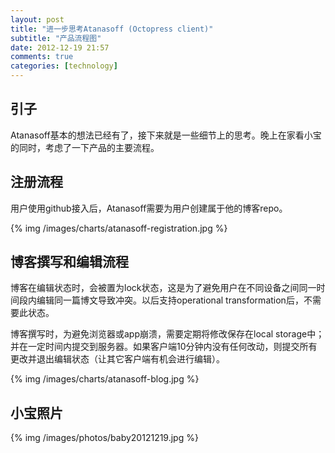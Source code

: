```yaml
---
layout: post
title: "进一步思考Atanasoff (Octopress client)"
subtitle: "产品流程图"
date: 2012-12-19 21:57
comments: true
categories: [technology] 
---
```


## 引子

Atanasoff基本的想法已经有了，接下来就是一些细节上的思考。晚上在家看小宝的同时，考虑了一下产品的主要流程。

<!-- more -->

## 注册流程

用户使用github接入后，Atanasoff需要为用户创建属于他的博客repo。

{% img /images/charts/atanasoff-registration.jpg %}

## 博客撰写和编辑流程

博客在编辑状态时，会被置为lock状态，这是为了避免用户在不同设备之间同一时间段内编辑同一篇博文导致冲突。以后支持operational transformation后，不需要此状态。

博客撰写时，为避免浏览器或app崩溃，需要定期将修改保存在local storage中；并在一定时间内提交到服务器。如果客户端10分钟内没有任何改动，则提交所有更改并退出编辑状态（让其它客户端有机会进行编辑）。

{% img /images/charts/atanasoff-blog.jpg %}


## 小宝照片

{% img /images/photos/baby20121219.jpg %}


